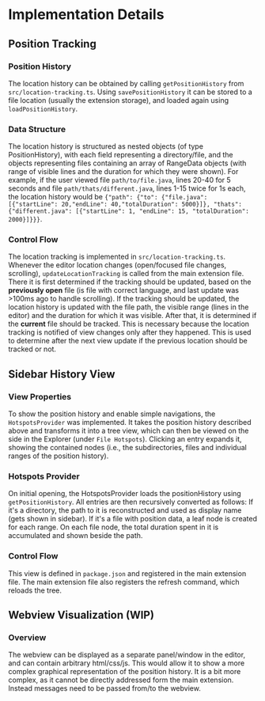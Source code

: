 # Implementation Details

## Position Tracking

### Position History

The location history can be obtained by calling `getPositionHistory` from `src/location-tracking.ts`. Using `savePositionHistory` it can be stored to a file location (usually the extension storage), and loaded again using `loadPositionHistory`.

### Data Structure

The location history is structured as nested objects (of type PositionHistory), with each field representing a directory/file, and the objects representing files containing an array of RangeData objects (with range of visible lines and the duration for which they were shown).
For example, if the user viewed file `path/to/file.java`, lines 20-40 for 5 seconds and file `path/thats/different.java`, lines 1-15 twice for 1s each, the location history would be `{"path": {"to": {"file.java": [{"startLine": 20,"endLine": 40,"totalDuration": 5000}]}, "thats": {"different.java": [{"startLine": 1, "endLine": 15, "totalDuration": 2000}]}}}`.

### Control Flow

The location tracking is implemented in `src/location-tracking.ts`.
Whenever the editor location changes (open/focused file changes, scrolling), `updateLocationTracking` is called from the main extension file.
There it is first determined if the tracking should be updated, based on the **previously open** file (is file with correct language, and last update was >100ms ago to handle scrolling).
If the tracking should be updated, the location history is updated with the file path, the visible range (lines in the editor) and the duration for which it was visible.
After that, it is determined if the **current** file should be tracked. This is necessary because the location tracking is notified of view changes only after they happened. This is used to determine after the next view update if the previous location should be tracked or not.

## Sidebar History View

### View Properties

To show the position history and enable simple navigations, the `HotspotsProvider` was implemented. It takes the position history described above and transforms it into a tree view, which can then be viewed on the side in the Explorer (under `File Hotspots`). Clicking an entry expands it, showing the contained nodes (i.e., the subdirectories, files and individual ranges of the position history).

### Hotspots Provider

On initial opening, the HotspotsProvider loads the positionHistory using `getPositionHistory`. All entries are then recursively converted as follows: If it's a directory, the path to it is reconstructed and used as display name (gets shown in sidebar). If it's a file with position data, a leaf node is created for each range.
On each file node, the total duration spent in it is accumulated and shown beside the path.

### Control Flow

This view is defined in `package.json` and registered in the main extension file. The main extension file also registers the refresh command, which reloads the tree.

## Webview Visualization (WIP)

### Overview

The webview can be displayed as a separate panel/window in the editor, and can contain arbitrary html/css/js. This would allow it to show a more complex graphical representation of the position history. It is a bit more complex, as it cannot be directly addressed form the main extension. Instead messages need to be passed from/to the webview.
